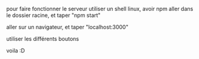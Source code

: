 pour faire fonctionner le serveur
utiliser un shell linux, avoir npm
aller dans le dossier racine, et taper "npm start"

aller sur un navigateur, et taper "localhost:3000"

utiliser les différents boutons

voila :D
